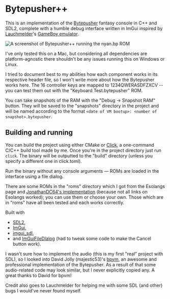 # Bytepusher++

This is an implementation of the [Bytepusher](https://esolangs.org/wiki/BytePusher) fantasy console in C++ and SDL2, complete with a humble debug interface written in ImGui inspired by [Lauchmelder](https://github.com/Lauchmelder23)'s [GameBoy emulator](https://github.com/Lauchmelder23/yabgbe).

![A screenshot of Bytepusher++ running the nyan.bp ROM](screenshot.png)

I've only tested this on a Mac, but considering all dependencies are platform-agnostic there shouldn't be any issues running this on Windows or Linux.

I tried to document best to my abilities how each component works in its respective header file, so I won't write more about how the Bytepusher works here. The 16 controller keys are mapped to 1234QWERASDFZXCV -- you can test them out with the "Keyboard Test.bytepusher" ROM.

You can take snapshots of the RAM with the "Debug -> Snapshot RAM" button. They will be saved to the "snapshots" directory in the project and will be named according to the format `<date of VM bootup>: <number of snapshot>.bytepusher`.

## Building and running
You can build the project using either CMake or [Click](https://github.com/c1m5j/click), a one-command C/C++ build tool made by me. Once you're in the project directory just run `click`. The binary will be outputted to the "build" directory (unless you specify a different one in click.toml).

Run the binary without any console arguments — ROMs are loaded in the interface using a file dialog.

There are some ROMs in the "roms" directory which I got from the Esolangs page and [JonathanDC64's implementation](https://github.com/JonathanDC64/BytePusher) (because not all links on Esolangs worked); you can use them or choose your own. Those which are in "roms" have all been tested and each works correctly.

<!-- ## Acknowledgments -->
Built with
* [SDL2](https://www.libsdl.org/download-2.0.php), 
* [ImGui](https://github.com/ocornut/imgui),
* [imgui_sdl](https://github.com/Tyyppi77/imgui_sdl),
* and [ImGuiFileDialog](https://github.com/aiekick/ImGuiFileDialog) (had to tweak some code to make the Cancel button work).

I wasn't sure how to implement the audio (this is my first "real" project with SDL), so I looked into David Jolly (majestic53)'s [bpvm](https://github.com/majestic53/bpvm), an awesome and professional implementation of the Bytepusher. As a result of that some audio-related code may look similar, but I never explicitly copied any. A great thanks to David for bpvm!

Credit also goes to Lauchmelder for helping me with some SDL (and other) bugs I would've never found myself.
